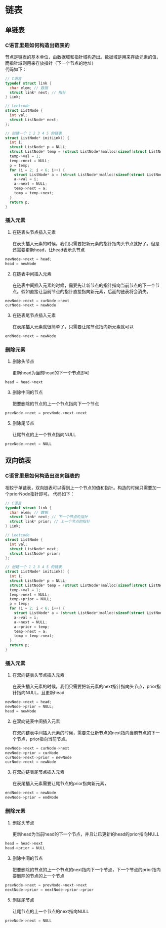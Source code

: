 # 链表

## 单链表
### C语言里是如何构造出链表的
节点是链表的基本单位，由数据域和指针域构造出。数据域是用来存放元素的值，而指针域则用来存放指针（下一个节点的地址）<br>
代码如下：
```C
// C语言
typedef struct link {
  char elem; // 数据
  struct link* next; // 指针
} Link;

// Leetcode
struct ListNode {
  int val;
  struct ListNode* next;
};

// 创建一个 1 2 3 4 5 的链表
struct ListNode* initLink() {
  int i;
  struct ListNode* p = NULL;
  struct ListNode* temp = (struct ListNode*)malloc(sizeof(struct ListNode));
  temp->val = 1;
  temp->next = NULL;
  p = temp;
  for (i = 2; i < 6; i++) {
    struct ListNode* a = (struct ListNode*)malloc(sizeof(struct ListNode));
    a->val = i;
    a->next = NULL;
    temp->next = a;
    temp = temp->next;
  }
  return p;
}
```

### 插入元素
1. 在链表头节点插入元素<br><br>
在表头插入元素的时候，我们只需要把新元素的指针指向头节点就好了。但是还需要更新head，让head表示头节点
```C
newNode->next = head;
head = newNode
```

2. 在链表中间插入元素<br><br>
在链表中间插入元素的时候，需要先让新节点的指针指向当前节点的下一个节点。假如直接让当前节点的指针直接指向新元素，后面的链表将会消失。
```C
newNode->next = curNode->next
curNode->next = newNode
```

3. 在链表尾节点插入元素<br><br>
在表尾插入元素就很简单了，只需要让尾节点指向新元素就可以
```C
endNode->next = newNode
```

### 删除元素
1. 删除头节点<br><br>
更新head为当前head的下一个节点即可
```C
head = head->next
```
  
3. 删除中间的节点<br><br>
把要删除的节点的上一个节点指向下一个节点
```C
prevNode->next = prevNode->next->next
```
   
5. 删除尾节点<br><br>
让尾节点的上一个节点指向NULL
```C
prevNode->next = NULL
```

## 双向链表
### C语言里是如何构造出双向链表的
相较于单链表，双向链表可以得到上一个节点的值和指针。构造的时候只需要加一个priorNode指针即可。
代码如下：
```C
// C语言
typedef struct link {
  char elem; // 数据
  struct link* next; // 下一个节点的指针
  struct link* prior; // 上一个节点的指针
} Link;

// Leetcode
struct ListNode {
  int val;
  struct ListNode* next;
  struct ListNode* prior;
};

// 创建一个 1 2 3 4 5 的链表
struct ListNode* initLink() {
  int i;
  struct ListNode* p = NULL;
  struct ListNode* temp = (struct ListNode*)malloc(sizeof(struct ListNode));
  temp->val = 1;
  temp->next = NULL;
  temp->prior = NULL;
  p = temp;
  for (i = 2; i < 6; i++) {
    struct ListNode* a = (struct ListNode*)malloc(sizeof(struct ListNode));
    a->val = i;
    a->next = NULL;
    a->prior = temp;
    temp->next = a;
    temp = temp->next;
  }
  return p;
}
```

### 插入元素
1. 在双向链表头节点插入元素<br><br>
在表头插入元素的时候，我们只需要把新元素的next指针指向头节点，prior指针指向NULL，且更新head
```C
newNode->next = head;
newNode->prior = NULL;
head = newNode
```

2. 在双向链表中间插入元素<br><br>
在双向链表中间插入元素的时候，需要先让新节点的next指向当前节点的下一个节点，prior指向当前节点。
```C
newNode->next = curNode->next
newNode->prior = curNode
curNode->next->prior = newNode
curNode->next = newNode
```

3. 在双向链表尾节点插入元素<br><br>
在表尾插入元素需要让尾节点的prior指向新元素，
```C
endNode->next = newNode
newNode->prior = endNode
```

### 删除元素
1. 删除头节点<br><br>
更新head为当前head的下一个节点，并且让已更新的head的prior指向NULL
```C
head = head->next
head->prior = NULL
```
  
3. 删除中间的节点<br><br>
把要删除的节点的上一个节点的next指向下一个节点，下一个节点的prior指向要删除的节点的上一个节点
```C
prevNode->next = prevNode->next->next
nextNode->prior = nextNode->prior->prior
```
   
5. 删除尾节点<br><br>
让尾节点的上一个节点的next指向NULL
```C
prevNode->next = NULL
```
